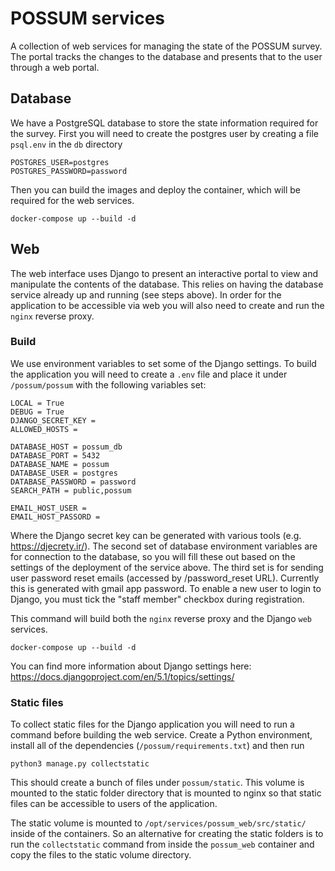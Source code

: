 # POSSUM services

A collection of web services for managing the state of the POSSUM survey. The portal tracks the changes to the database and presents that to the user through a web portal.

## Database

We have a PostgreSQL database to store the state information required for the survey. First you will need to create the postgres user by creating a file `psql.env` in the `db` directory

```
POSTGRES_USER=postgres
POSTGRES_PASSWORD=password
```

Then you can build the images and deploy the container, which will be required for the web services.

```
docker-compose up --build -d
```

## Web

The web interface uses Django to present an interactive portal to view and manipulate the contents of the database. This relies on having the database service already up and running (see steps above). In order for the application to be accessible via web you will also need to create and run the `nginx` reverse proxy.

### Build

We use environment variables to set some of the Django settings. To build the application you will need to create a `.env` file and place it under `/possum/possum` with the following variables set:

```
LOCAL = True
DEBUG = True
DJANGO_SECRET_KEY =
ALLOWED_HOSTS =

DATABASE_HOST = possum_db
DATABASE_PORT = 5432
DATABASE_NAME = possum
DATABASE_USER = postgres
DATABASE_PASSWORD = password
SEARCH_PATH = public,possum

EMAIL_HOST_USER =
EMAIL_HOST_PASSORD =
```

Where the Django secret key can be generated with various tools (e.g. https://djecrety.ir/). The second set of database environment variables are for connection to the database, so you will fill these out based on the settings of the deployment of the service above. The third set is for sending user password reset emails (accessed by /password_reset URL). Currently this is generated with gmail app password. To enable a new user to login to Django, you must tick the "staff member" checkbox during registration.

This command will build both the `nginx` reverse proxy and the Django `web` services.

```
docker-compose up --build -d
```

You can find more information about Django settings here: https://docs.djangoproject.com/en/5.1/topics/settings/

### Static files

To collect static files for the Django application you will need to run a command before building the web service. Create a Python environment, install all of the dependencies (`/possum/requirements.txt`) and then run

```
python3 manage.py collectstatic
```

This should create a bunch of files under `possum/static`. This volume is mounted to the static folder directory that is mounted to nginx so that static files can be accessible to users of the application.

The static volume is mounted to `/opt/services/possum_web/src/static/` inside of the containers. So an alternative for creating the static folders is to run the `collectstatic` command from inside the `possum_web` container and copy the files to the static volume directory.

